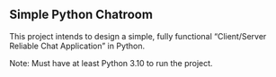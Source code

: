 ## Simple Python Chatroom

This project intends to design a simple, fully functional “Client/Server Reliable Chat Application” in Python. 

Note: Must have at least Python 3.10 to run the project.
